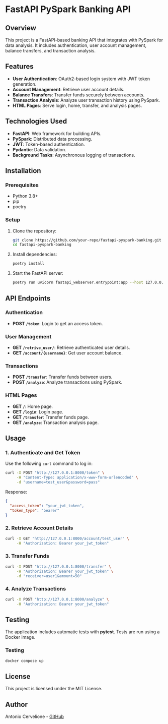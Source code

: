 # FastAPI PySpark Banking API

## Overview
This project is a FastAPI-based banking API that integrates with PySpark for data analysis. It includes authentication, user account management, balance transfers, and transaction analysis.

## Features
- **User Authentication**: OAuth2-based login system with JWT token generation.
- **Account Management**: Retrieve user account details.
- **Balance Transfers**: Transfer funds securely between accounts.
- **Transaction Analysis**: Analyze user transaction history using PySpark.
- **HTML Pages**: Serve login, home, transfer, and analysis pages.

## Technologies Used
- **FastAPI**: Web framework for building APIs.
- **PySpark**: Distributed data processing.
- **JWT**: Token-based authentication.
- **Pydantic**: Data validation.
- **Background Tasks**: Asynchronous logging of transactions.

## Installation
### Prerequisites
- Python 3.8+
- pip
- poetry

### Setup
1. Clone the repository:
   ```sh
   git clone https://github.com/your-repo/fastapi-pyspark-banking.git
   cd fastapi-pyspark-banking
   ```
2. Install dependencies:
   ```sh
   poetry install
   ```
3. Start the FastAPI server:
   ```sh
   poetry run uvicorn fastapi_webserver.entrypoint:app --host 127.0.0.1 --port 8000 --reload
   ```

## API Endpoints
### Authentication
- **POST `/token`**: Login to get an access token.

### User Management
- **GET `/retrive_user/`**: Retrieve authenticated user details.
- **GET `/account/{username}`**: Get user account balance.

### Transactions
- **POST `/transfer`**: Transfer funds between users.
- **POST `/analyze`**: Analyze transactions using PySpark.

### HTML Pages
- **GET `/`**: Home page.
- **GET `/login`**: Login page.
- **GET `/transfer`**: Transfer funds page.
- **GET `/analyze`**: Transaction analysis page.

## Usage
### 1. Authenticate and Get Token
Use the following `curl` command to log in:
```sh
curl -X POST "http://127.0.0.1:8000/token" \
     -H "Content-Type: application/x-www-form-urlencoded" \
     -d "username=test_user&password=pass"
```
Response:
```json
{
  "access_token": "your_jwt_token",
  "token_type": "bearer"
}
```

### 2. Retrieve Account Details
```sh
curl -X GET "http://127.0.0.1:8000/account/test_user" \
     -H "Authorization: Bearer your_jwt_token"
```

### 3. Transfer Funds
```sh
curl -X POST "http://127.0.0.1:8000/transfer" \
     -H "Authorization: Bearer your_jwt_token" \
     -d "receiver=user1&amount=50"
```

### 4. Analyze Transactions
```sh
curl -X POST "http://127.0.0.1:8000/analyze" \
     -H "Authorization: Bearer your_jwt_token"
```

## **Testing**
The application includes automatic tests with **pytest**.
Tests are run using a Docker image.

### **Testing**
```sh
docker compose up
```


## License
This project is licensed under the MIT License.

## Author
Antonio Cervelione - [GitHub](https://github.com/anto90fg)